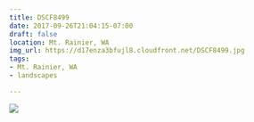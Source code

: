 ```yaml
---
title: DSCF8499
date: 2017-09-26T21:04:15-07:00
draft: false
location: Mt. Rainier, WA
img_url: https://d17enza3bfujl8.cloudfront.net/DSCF8499.jpg
tags:
- Mt. Rainier, WA
- landscapes

---
```


![](https://d17enza3bfujl8.cloudfront.net/DSCF8499.jpg)

